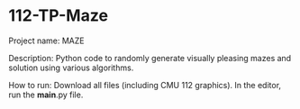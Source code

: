 # 112-TP-Maze

Project name: MAZE

Description: Python code to randomly generate visually pleasing mazes and solution using various algorithms.

How to run: Download all files (including CMU 112 graphics). In the editor, run the __main__.py file. 
